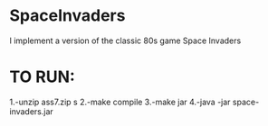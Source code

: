 # SpaceInvaders
 I implement a version of the classic 80s game Space Invaders
 
 # TO RUN: 
1.-unzip ass7.zip  s
2.-make compile
3.-make jar
4.-java -jar space-invaders.jar

